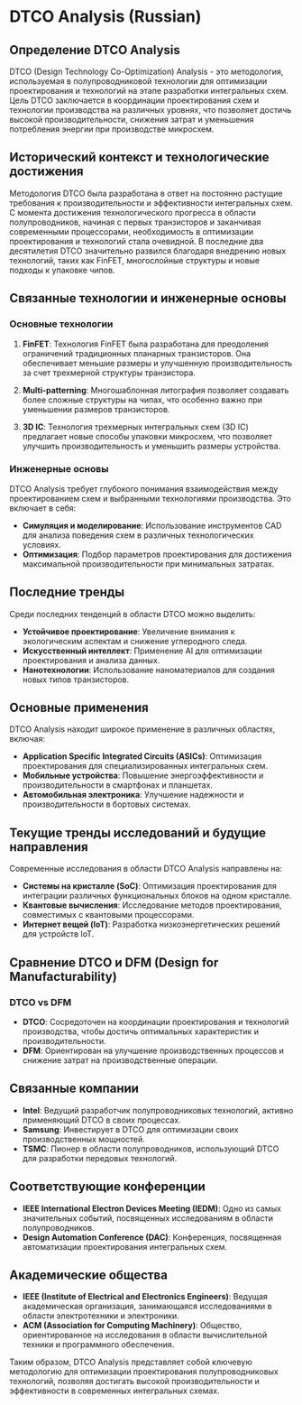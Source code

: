 # DTCO Analysis (Russian)

## Определение DTCO Analysis

DTCO (Design Technology Co-Optimization) Analysis - это методология, используемая в полупроводниковой технологии для оптимизации проектирования и технологий на этапе разработки интегральных схем. Цель DTCO заключается в координации проектирования схем и технологии производства на различных уровнях, что позволяет достичь высокой производительности, снижения затрат и уменьшения потребления энергии при производстве микросхем.

## Исторический контекст и технологические достижения

Методология DTCO была разработана в ответ на постоянно растущие требования к производительности и эффективности интегральных схем. С момента достижения технологического прогресса в области полупроводников, начиная с первых транзисторов и заканчивая современными процессорами, необходимость в оптимизации проектирования и технологий стала очевидной. В последние два десятилетия DTCO значительно развился благодаря внедрению новых технологий, таких как FinFET, многослойные структуры и новые подходы к упаковке чипов.

## Связанные технологии и инженерные основы

### Основные технологии

1. **FinFET**: Технология FinFET была разработана для преодоления ограничений традиционных планарных транзисторов. Она обеспечивает меньшие размеры и улучшенную производительность за счет трехмерной структуры транзистора.

2. **Multi-patterning**: Многошаблонная литография позволяет создавать более сложные структуры на чипах, что особенно важно при уменьшении размеров транзисторов.

3. **3D IC**: Технология трехмерных интегральных схем (3D IC) предлагает новые способы упаковки микросхем, что позволяет улучшить производительность и уменьшить размеры устройства.

### Инженерные основы

DTCO Analysis требует глубокого понимания взаимодействия между проектированием схем и выбранными технологиями производства. Это включает в себя:

- **Симуляция и моделирование**: Использование инструментов CAD для анализа поведения схем в различных технологических условиях.
- **Оптимизация**: Подбор параметров проектирования для достижения максимальной производительности при минимальных затратах.

## Последние тренды

Среди последних тенденций в области DTCO можно выделить:

- **Устойчивое проектирование**: Увеличение внимания к экологическим аспектам и снижение углеродного следа.
- **Искусственный интеллект**: Применение AI для оптимизации проектирования и анализа данных.
- **Нанотехнологии**: Использование наноматериалов для создания новых типов транзисторов.

## Основные применения

DTCO Analysis находит широкое применение в различных областях, включая:

- **Application Specific Integrated Circuits (ASICs)**: Оптимизация проектирования для специализированных интегральных схем.
- **Мобильные устройства**: Повышение энергоэффективности и производительности в смартфонах и планшетах.
- **Автомобильная электроника**: Улучшение надежности и производительности в бортовых системах.

## Текущие тренды исследований и будущие направления

Современные исследования в области DTCO Analysis направлены на:

- **Системы на кристалле (SoC)**: Оптимизация проектирования для интеграции различных функциональных блоков на одном кристалле.
- **Квантовые вычисления**: Исследование методов проектирования, совместимых с квантовыми процессорами.
- **Интернет вещей (IoT)**: Разработка низкоэнергетических решений для устройств IoT.

## Сравнение DTCO и DFM (Design for Manufacturability)

### DTCO vs DFM

- **DTCO**: Сосредоточен на координации проектирования и технологий производства, чтобы достичь оптимальных характеристик и производительности.
- **DFM**: Ориентирован на улучшение производственных процессов и снижение затрат на производственные операции.

## Связанные компании

- **Intel**: Ведущий разработчик полупроводниковых технологий, активно применяющий DTCO в своих процессах.
- **Samsung**: Инвестирует в DTCO для оптимизации своих производственных мощностей.
- **TSMC**: Пионер в области полупроводников, использующий DTCO для разработки передовых технологий.

## Соответствующие конференции

- **IEEE International Electron Devices Meeting (IEDM)**: Одно из самых значительных событий, посвященных исследованиям в области полупроводников.
- **Design Automation Conference (DAC)**: Конференция, посвященная автоматизации проектирования интегральных схем.

## Академические общества

- **IEEE (Institute of Electrical and Electronics Engineers)**: Ведущая академическая организация, занимающаяся исследованиями в области электротехники и электроники.
- **ACM (Association for Computing Machinery)**: Общество, ориентированное на исследования в области вычислительной техники и программного обеспечения.

Таким образом, DTCO Analysis представляет собой ключевую методологию для оптимизации проектирования полупроводниковых технологий, позволяя достигать высокой производительности и эффективности в современных интегральных схемах.